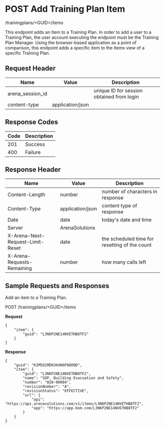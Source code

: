 # POST Add Training Plan Item
/trainingplans/&lt;GUID&gt;/items

This endpoint adds an Item to a Training Plan. In order to add a user to  a Training Plan, the user account executing the endpoint must be the Training Plan Manager.  Using the browser-based application as a point of comparison, this endpoint adds a specific item to the Items view of a specific Training Plan.

## Request Header

| Name<br> | Value<br> | Description<br> |
|  --- |  --- |  --- | 
| arena_session_id<br> |   | unique ID for session obtained from login<br> |
| content-type<br> | application/json<br> |   |

## Response Codes

| Code<br> | Description<br> |
|  --- |  --- | 
| 201<br> | Success<br> |
| 400<br> | Failure<br> |

## Response Header

| Name<br> | Value<br> | Description<br> |
|  --- |  --- |  --- | 
| Content-Length<br> | number<br> | number of characters in response<br> |
| Content-Type<br> | application/json<br> | content type of response<br> |
| Date<br> | date<br> | today's date and time<br> |
| Server<br> | ArenaSolutions<br> |   |
| X-Arena-Next-Request-Limit-Reset<br> | date<br> | the scheduled time for resetting of the count<br> |
| X-Arena-Requests-Remaining<br> | number<br> | how many calls left<br> |

## Sample Requests and Responses
Add an item to  a Training Plan.

POST /trainingplans/&lt;GUID&gt;/items

**Request** 

```
{
    "item": {
        "guid": "L3N6P2NE14NVETHB8TF2"
    }
}
```
**Response** 

```
{
    "guid": "K2M5O1MD03K4N6P8Q09D",
    "item": {
        "guid": "L3N6P2NE14NVETHB8TF2",
        "name": "SOP, Building Evacuation and Safety",
        "number": "020-00004",
        "revisionNumber": "A",
        "revisionStatus": "EFFECTIVE",
        "url": {
            "api": "https://api.arenasolutions.com/v1/items/L3N6P2NE14NVETHB8TF2",
            "app": "https://app.bom.com/L3N6P2NE14NVETHB8TF2"
        }
    }
}
```
